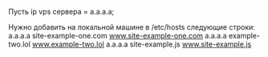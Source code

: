 Пусть ip vps сервера = a.a.a.a;

Нужно добавить на локальной машине в /etc/hosts следующие строки:
a.a.a.a site-example-one.com www.site-example-one.com
a.a.a.a example-two.lol www.example-two.lol
a.a.a.a site-example.js www.site-example.js
